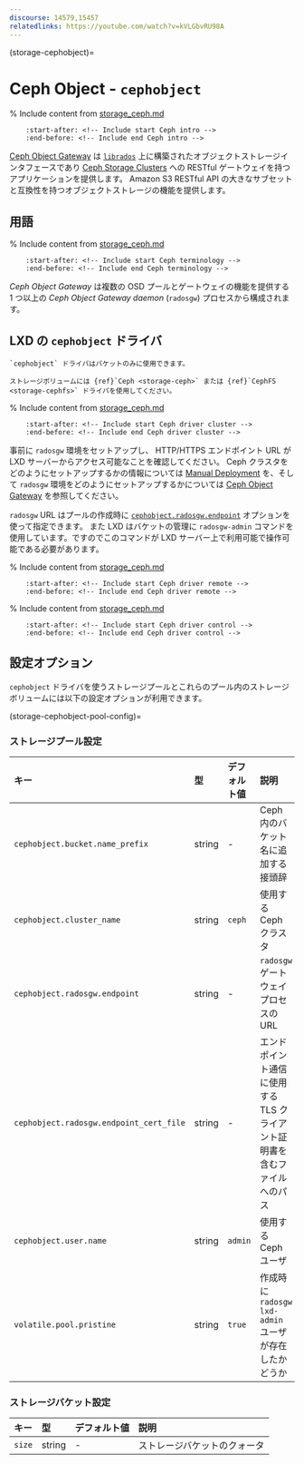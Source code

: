 ```yaml
---
discourse: 14579,15457
relatedlinks: https://youtube.com/watch?v=kVLGbvRU98A
---
```


(storage-cephobject)=
# Ceph Object - `cephobject`

% Include content from [storage_ceph.md](storage_ceph.md)
```{include} storage_ceph.md
    :start-after: <!-- Include start Ceph intro -->
    :end-before: <!-- Include end Ceph intro -->
```

[Ceph Object Gateway](https://docs.ceph.com/en/latest/radosgw/) は [`librados`](https://docs.ceph.com/en/latest/rados/api/librados-intro/) 上に構築されたオブジェクトストレージインタフェースであり [Ceph Storage Clusters](https://docs.ceph.com/en/latest/rados/) への RESTful ゲートウェイを持つアプリケーションを提供します。
Amazon S3 RESTful API の大きなサブセットと互換性を持つオブジェクトストレージの機能を提供します。

## 用語

% Include content from [storage_ceph.md](storage_ceph.md)
```{include} storage_ceph.md
    :start-after: <!-- Include start Ceph terminology -->
    :end-before: <!-- Include end Ceph terminology -->
```

*Ceph Object Gateway* は複数の OSD プールとゲートウェイの機能を提供する 1 つ以上の *Ceph Object Gateway daemon* (`radosgw`) プロセスから構成されます。

## LXD の `cephobject` ドライバ

```{note}
`cephobject` ドライバはバケットのみに使用できます。

ストレージボリュームには {ref}`Ceph <storage-ceph>` または {ref}`CephFS <storage-cephfs>` ドライバを使用してください。
```

% Include content from [storage_ceph.md](storage_ceph.md)
```{include} storage_ceph.md
    :start-after: <!-- Include start Ceph driver cluster -->
    :end-before: <!-- Include end Ceph driver cluster -->
```

事前に `radosgw` 環境をセットアップし、 HTTP/HTTPS エンドポイント URL が LXD サーバーからアクセス可能なことを確認してください。
Ceph クラスタをどのようにセットアップするかの情報については [Manual Deployment](https://docs.ceph.com/en/latest/install/manual-deployment/) を、そして `radosgw` 環境をどのようにセットアップするかについては [Ceph Object Gateway](https://docs.ceph.com/en/latest/radosgw/) を参照してください。

`radosgw` URL はプールの作成時に [`cephobject.radosgw.endpoint`](storage-cephobject-pool-config) オプションを使って指定できます。
また LXD はバケットの管理に `radosgw-admin` コマンドを使用しています。ですのでこのコマンドが LXD サーバー上で利用可能で操作可能である必要があります。

% Include content from [storage_ceph.md](storage_ceph.md)
```{include} storage_ceph.md
    :start-after: <!-- Include start Ceph driver remote -->
    :end-before: <!-- Include end Ceph driver remote -->
```

% Include content from [storage_ceph.md](storage_ceph.md)
```{include} storage_ceph.md
    :start-after: <!-- Include start Ceph driver control -->
    :end-before: <!-- Include end Ceph driver control -->
```

## 設定オプション

`cephobject` ドライバを使うストレージプールとこれらのプール内のストレージボリュームには以下の設定オプションが利用できます。

(storage-cephobject-pool-config)=
### ストレージプール設定

キー                                    | 型     | デフォルト値 | 説明
:--                                     | :---   | :------      | :----------
`cephobject.bucket.name_prefix`         | string | -            | Ceph 内のバケット名に追加する接頭辞
`cephobject.cluster_name`               | string | `ceph`       | 使用する Ceph クラスタ
`cephobject.radosgw.endpoint`           | string | -            | `radosgw` ゲートウェイプロセスのURL
`cephobject.radosgw.endpoint_cert_file` | string | -            | エンドポイント通信に使用する TLS クライアント証明書を含むファイルへのパス
`cephobject.user.name`                  | string | `admin`      | 使用する Ceph ユーザ
`volatile.pool.pristine`                | string | `true`       | 作成時に `radosgw` `lxd-admin` ユーザが存在したかどうか

### ストレージバケット設定

キー   | 型     | デフォルト値 | 説明
:--    | :---   | :------      | :----------
`size` | string | -            | ストレージバケットのクォータ
